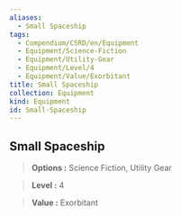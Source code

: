 ```yaml
---
aliases:
  - Small Spaceship
tags:
  - Compendium/CSRD/en/Equipment
  - Equipment/Science-Fiction
  - Equipment/Utility-Gear
  - Equipment/Level/4
  - Equipment/Value/Exorbitant
title: Small Spaceship
collection: Equipment
kind: Equipment
id: Small-Spaceship
---
```

## Small Spaceship    
    
>    
> **Options :** Science Fiction, Utility Gear    
> **Level :** 4    
> **Value :** Exorbitant
